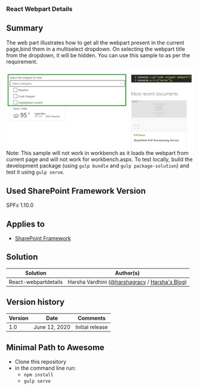 ### React Webpart Details
## Summary
The web part illustrates how to get all the webpart present in the current page,bind them in a multiselect dropdown.
On selecting the webpart title from the dropdown, it will be hidden. You can use this sample to as per the requirement.

![React webpart Details](./assets/webpartDetails.png)
Note: This sample will not work in workbench as it loads the webpart from current page and will not work for workbench.aspx.  To test locally, build the development package (using `gulp bundle` and `gulp package-solution`) and test it using `gulp serve`.
## Used SharePoint Framework Version 
SPFx 1.10.0

## Applies to

* [SharePoint Framework](https://docs.microsoft.com/en-us/sharepoint/dev/spfx/sharepoint-framework-overview)

## Solution

Solution|Author(s)
--------|---------
React-webpartdetails| Harsha Vardhini ([@harshagracy](https://twitter.com/harshagracy) / [Harsha's Blog](https://harshagracy.com/))


## Version history

Version|Date|Comments
-------|----|--------
1.0|June 12, 2020|Initial release

## Minimal Path to Awesome

- Clone this repository
- in the command line run:
  - `npm install`
  - `gulp serve`
